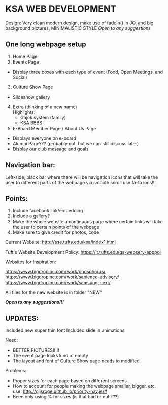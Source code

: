 # KSA WEB DEVELOPMENT

Design: Very clean modern design, make use of fadeIn() in JQ, and big background pictures, MINIMALISTIC STYLE
*Open to any suggestions*


## One long webpage setup
1. Home Page
2. Events Page
  - Display three boxes with each type of event (Food, Open Meetings, and Social)
3. Culture Show Page
  - Slideshow gallery
4. Extra (thinking of a new name)  
  Highlights:  
    - Gajok system (family)
    - KSA BBBS
5. E-Board Member Page / About Us Page
  - Displays everyone on e-board
  - Alumni Page??? (probably not, but we can still discuss later)
  - Display our club message and goals
 
## Navigation bar:  
  Left-side, black bar where there will be navigation icons that will take the user to different parts of the webpage via smooth scroll
  use fa-fa ions!!!

## Points: 
1. Include facebook link/embedding
2. Include a gallery?
3. Make the whole website a continuous page where certain links will take the user to certain points of the webpage
4. Make sure to give credit for photos, code

Current Website: http://ase.tufts.edu/ksa/index1.html

Tuft's Website Development Policy: https://it.tufts.edu/qs-webserv-apppol

Websites for Inspiration:

https://www.bigdropinc.com/work/phosphorus/  
https://www.bigdropinc.com/work/sapience-advisory/  
https://www.bigdropinc.com/work/samsung-next/

All files for the new website is in folder "NEW"


***Open to any suggestions!!!***


## UPDATES:

Included new super thin font
Included slide in animations

Need: 
  - BETTER PICTURES!!!!!
  - The event page looks kind of empty
  - The layout and font of Culture Show page needs to modified
    
Problems:
  - Proper sizes for each page based on different screens
  - How to account for people making the webpage smaller, bigger, etc.  
     use: http://gijsroge.github.io/priority-nav.js/#
  - Been only using % for sizes (is that bad or nah???)
  
  
